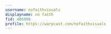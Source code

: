 ```yaml
---
username: nofaithvisuals
displayname: no faith
fid: 406908
profile: https://warpcast.com/nofaithvisuals
---
```

